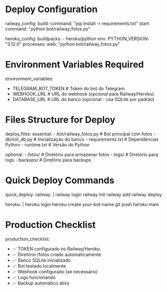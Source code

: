 # Deploy Configuration
railway_config:
  build:
    command: "pip install -r requirements.txt"
  start:
    command: "python bot/railway_fotos.py"
  
heroku_config:
  buildpacks:
    - heroku/python
  env:
    PYTHON_VERSION: "3.12.0"
  processes:
    web: "python bot/railway_fotos.py"

# Environment Variables Required
environment_variables:
  - TELEGRAM_BOT_TOKEN  # Token do bot do Telegram
  - WEBHOOK_URL         # URL do webhook (opcional para Railway/Heroku)
  - DATABASE_URL        # URL do banco (opcional - usa SQLite por padrão)

# Files Structure for Deploy
deploy_files:
  essential:
    - bot/railway_fotos.py       # Bot principal com fotos
    - db/init_db.py             # Inicialização do banco
    - requirements.txt          # Dependências Python
    - runtime.txt              # Versão do Python
  
  optional:
    - fotos/                   # Diretório para armazenar fotos
    - logs/                    # Diretório para logs
    - backups/                 # Diretório para backups

# Quick Deploy Commands
quick_deploy:
  railway: |
    railway login
    railway init
    railway add
    railway deploy
  
  heroku: |
    heroku login
    heroku create your-bot-name
    git push heroku main

# Production Checklist
production_checklist:
  - ✅ TOKEN configurado no Railway/Heroku
  - ✅ Diretório /fotos criado automaticamente
  - ✅ Banco SQLite inicializado
  - ✅ Bot testado localmente
  - ✅ Webhook configurado (se necessário)
  - ✅ Logs funcionando
  - ✅ Backup automático ativo
